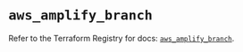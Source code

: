 # `aws_amplify_branch`

Refer to the Terraform Registry for docs: [`aws_amplify_branch`](https://registry.terraform.io/providers/hashicorp/aws/5.63.1/docs/resources/amplify_branch).
